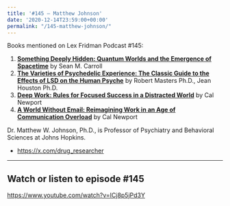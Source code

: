 ```yaml
---
title: '#145 – Matthew Johnson'
date: '2020-12-14T23:59:00+00:00'
permalink: "/145-matthew-johnson/"
---
```


Books mentioned on Lex Fridman Podcast #145:

1. <b><a href="https://amzn.to/3VShOgR" target="_blank" rel="sponsored noopener noreferrer">Something Deeply Hidden: Quantum Worlds and the Emergence of Spacetime</a></b> by Sean M. Carroll
2. <b><a href="https://amzn.to/3uqtHyY" target="_blank" rel="sponsored noopener noreferrer">The Varieties of Psychedelic Experience: The Classic Guide to the Effects of LSD on the Human Psyche</a></b> by Robert Masters Ph.D., Jean Houston Ph.D.
3. <b><a href="https://amzn.to/3PgsdRD" target="_blank" rel="sponsored noopener noreferrer">Deep Work: Rules for Focused Success in a Distracted World</a></b> by Cal Newport
4. <b><a href="https://amzn.to/3iERnNu" target="_blank" rel="sponsored noopener noreferrer">A World Without Email: Reimagining Work in an Age of Communication Overload</a></b> by Cal Newport

<!--more-->

Dr. Matthew W. Johnson, Ph.D., is Professor of Psychiatry and Behavioral Sciences at Johns Hopkins.

- <a href="https://x.com/drug_researcher" target="_blank">https://x.com/drug_researcher</a>

- - - - - -

## Watch or listen to episode #145

<https://www.youtube.com/watch?v=ICj8p5jPd3Y>